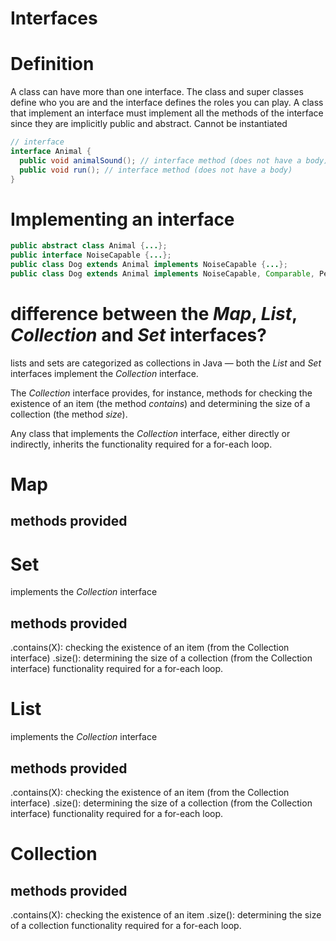 # Interfaces

# Definition
A class can have more than one interface.
The class and super classes define who you are and the interface defines the roles you can play.
A class that implement an interface must implement all the methods of the interface since they are implicitly public and abstract.
Cannot be instantiated


```java
// interface
interface Animal {
  public void animalSound(); // interface method (does not have a body)
  public void run(); // interface method (does not have a body)
}
```




# Implementing an interface
```java
public abstract class Animal {...};
public interface NoiseCapable {...};
public class Dog extends Animal implements NoiseCapable {...};
public class Dog extends Animal implements NoiseCapable, Comparable, Pet {...};
```




# difference between the *Map*, *List*, *Collection* and *Set* interfaces?

lists and sets are categorized as collections in Java — both the *List* and *Set* interfaces implement the *Collection* interface.

The *Collection* interface provides, for instance, methods for checking the existence of an item (the method *contains*) and determining the size of a collection (the method *size*).

Any class that implements the *Collection* interface, either directly or indirectly, inherits the functionality required for a for-each loop.


# Map
## methods provided


# Set
implements the *Collection* interface
## methods provided
.contains(X): checking the existence of an item (from the Collection interface)
.size(): determining the size of a collection (from the Collection interface)
functionality required for a for-each loop.

# List
implements the *Collection* interface
## methods provided
.contains(X): checking the existence of an item (from the Collection interface)
.size(): determining the size of a collection (from the Collection interface)
functionality required for a for-each loop.


# Collection
## methods provided
.contains(X): checking the existence of an item
.size(): determining the size of a collection
functionality required for a for-each loop.








